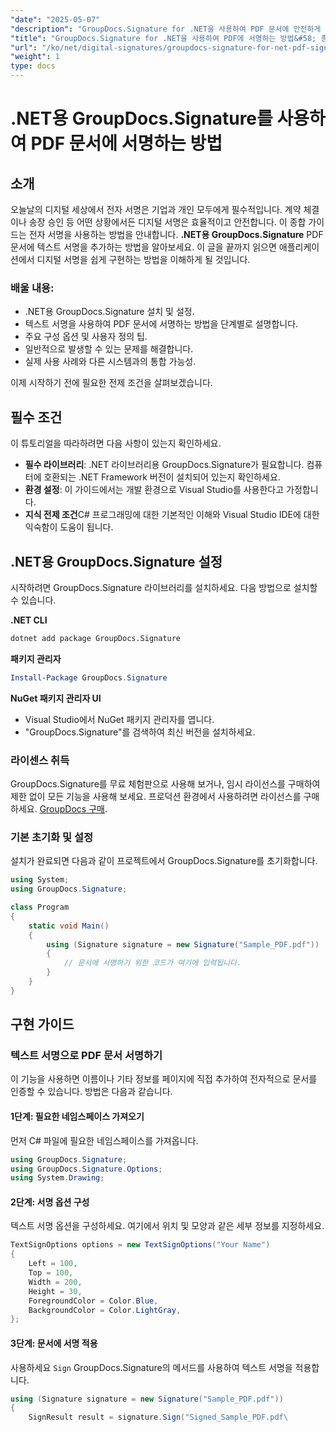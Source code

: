 ```yaml
---
"date": "2025-05-07"
"description": "GroupDocs.Signature for .NET을 사용하여 PDF 문서에 안전하게 서명하는 방법을 알아보세요. 이 가이드에서는 설치, 구성 및 서명 프로세스를 다룹니다."
"title": "GroupDocs.Signature for .NET을 사용하여 PDF에 서명하는 방법&#58; 종합 가이드"
"url": "/ko/net/digital-signatures/groupdocs-signature-for-net-pdf-signing-tutorial/"
"weight": 1
type: docs
---
```

# .NET용 GroupDocs.Signature를 사용하여 PDF 문서에 서명하는 방법

## 소개
오늘날의 디지털 세상에서 전자 서명은 기업과 개인 모두에게 필수적입니다. 계약 체결이나 송장 승인 등 어떤 상황에서든 디지털 서명은 효율적이고 안전합니다. 이 종합 가이드는 전자 서명을 사용하는 방법을 안내합니다. **.NET용 GroupDocs.Signature** PDF 문서에 텍스트 서명을 추가하는 방법을 알아보세요. 이 글을 끝까지 읽으면 애플리케이션에서 디지털 서명을 쉽게 구현하는 방법을 이해하게 될 것입니다.

### 배울 내용:
- .NET용 GroupDocs.Signature 설치 및 설정.
- 텍스트 서명을 사용하여 PDF 문서에 서명하는 방법을 단계별로 설명합니다.
- 주요 구성 옵션 및 사용자 정의 팁.
- 일반적으로 발생할 수 있는 문제를 해결합니다.
- 실제 사용 사례와 다른 시스템과의 통합 가능성.

이제 시작하기 전에 필요한 전제 조건을 살펴보겠습니다.

## 필수 조건
이 튜토리얼을 따라하려면 다음 사항이 있는지 확인하세요.

- **필수 라이브러리**: .NET 라이브러리용 GroupDocs.Signature가 필요합니다. 컴퓨터에 호환되는 .NET Framework 버전이 설치되어 있는지 확인하세요.
- **환경 설정**: 이 가이드에서는 개발 환경으로 Visual Studio를 사용한다고 가정합니다.
- **지식 전제 조건**C# 프로그래밍에 대한 기본적인 이해와 Visual Studio IDE에 대한 익숙함이 도움이 됩니다.

## .NET용 GroupDocs.Signature 설정
시작하려면 GroupDocs.Signature 라이브러리를 설치하세요. 다음 방법으로 설치할 수 있습니다.

**.NET CLI**
```bash
dotnet add package GroupDocs.Signature
```

**패키지 관리자**
```powershell
Install-Package GroupDocs.Signature
```

**NuGet 패키지 관리자 UI**
- Visual Studio에서 NuGet 패키지 관리자를 엽니다.
- "GroupDocs.Signature"를 검색하여 최신 버전을 설치하세요.

### 라이센스 취득
GroupDocs.Signature를 무료 체험판으로 사용해 보거나, 임시 라이선스를 구매하여 제한 없이 모든 기능을 사용해 보세요. 프로덕션 환경에서 사용하려면 라이선스를 구매하세요. [GroupDocs 구매](https://purchase.groupdocs.com/buy).

### 기본 초기화 및 설정
설치가 완료되면 다음과 같이 프로젝트에서 GroupDocs.Signature를 초기화합니다.

```csharp
using System;
using GroupDocs.Signature;

class Program
{
    static void Main()
    {
        using (Signature signature = new Signature("Sample_PDF.pdf"))
        {
            // 문서에 서명하기 위한 코드가 여기에 입력됩니다.
        }
    }
}
```

## 구현 가이드
### 텍스트 서명으로 PDF 문서 서명하기
이 기능을 사용하면 이름이나 기타 정보를 페이지에 직접 추가하여 전자적으로 문서를 인증할 수 있습니다. 방법은 다음과 같습니다.

#### 1단계: 필요한 네임스페이스 가져오기
먼저 C# 파일에 필요한 네임스페이스를 가져옵니다.

```csharp
using GroupDocs.Signature;
using GroupDocs.Signature.Options;
using System.Drawing;
```

#### 2단계: 서명 옵션 구성
텍스트 서명 옵션을 구성하세요. 여기에서 위치 및 모양과 같은 세부 정보를 지정하세요.

```csharp
TextSignOptions options = new TextSignOptions("Your Name")
{
    Left = 100,
    Top = 100,
    Width = 200,
    Height = 30,
    ForegroundColor = Color.Blue,
    BackgroundColor = Color.LightGray,
};
```

#### 3단계: 문서에 서명 적용
사용하세요 `Sign` GroupDocs.Signature의 메서드를 사용하여 텍스트 서명을 적용합니다.

```csharp
using (Signature signature = new Signature("Sample_PDF.pdf"))
{
    SignResult result = signature.Sign("Signed_Sample_PDF.pdf\